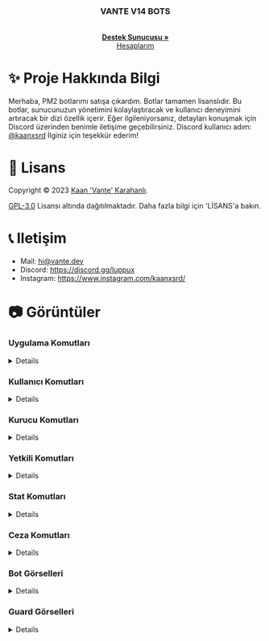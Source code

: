 <p align="center">
  <h3 align="center">VANTE V14 BOTS</h3>

  <p align="center">
    <br />
    <a href="https://discord.gg/luppux"><strong>Destek Sunucusu »</strong></a>
    <br />
    <a href="https://vante.dev/">Hesaplarım</a>
  </p>
</p>

# ✨ Proje Hakkında Bilgi
Merhaba, PM2 botlarımı satışa çıkardım. Botlar tamamen lisanslıdır. Bu botlar, sunucunuzun yönetimini kolaylaştıracak ve kullanıcı deneyimini artıracak bir dizi özellik içerir. Eğer ilgileniyorsanız,          detayları konuşmak için Discord üzerinden benimle iletişime geçebilirsiniz. Discord kullanıcı adım: [@kaanxsrd](https://vante.dev/discord) İlginiz için teşekkür ederim!

# 📄 Lisans

Copyright © 2023 [Kaan 'Vante' Karahanlı](https://github.com/vante-dev).

[GPL-3.0](https://www.gnu.org/licenses/gpl-3.0.html) Lisansı altında dağıtılmaktadır. Daha fazla bilgi için 'LİSANS'a bakın.

# 📞 Iletişim

-   Mail: hi@vante.dev
-   Discord: https://discord.gg/luppux
-   Instagram: https://www.instagram.com/kaanxsrd/

# 📷 Görüntüler

### Uygulama Komutları
<details>
  <img width="450" alt="image" src="https://github.com/vante-dev/Vante-Bots/assets/136744983/7ee94db9-7200-4d8e-a4f5-d76c4a226001">
  <img width="450" alt="image" src="https://github.com/vante-dev/Vante-Bots/assets/136744983/11e748dc-f154-4542-a3b0-1a0e74389cfd">
  <img width="450" alt="image" src="https://github.com/vante-dev/Vante-Bots/assets/136744983/aa77b859-f4f1-4908-8d6f-08f464a78a7b">

</details>

### Kullanıcı Komutları
<details>
<img width="450" alt="image" src="https://github.com/vante-dev/Vante-Bots/assets/136744983/d817424b-aa0b-4217-9a1c-45d50046b027">
<img width="450" alt="image" src="https://github.com/vante-dev/Vante-Bots/assets/136744983/cbfb9111-57d6-4133-bac9-3cbf85256786">
</details>

### Kurucu Komutları
<details>
  <img width="450" alt="image" src="https://github.com/vante-dev/Vante-Bots/assets/136744983/fbd07deb-010e-4e28-b4a8-cd6b1461de8a">
  <img width="450" alt="image" src="https://github.com/vante-dev/Vante-Bots/assets/136744983/1c3214a2-c103-4642-a05e-c13c463ada05">
  <img width="450" alt="image" src="https://github.com/vante-dev/Vante-Bots/assets/136744983/787bd3ad-59b5-44fe-96fb-00257195133c">
  <img width="450" alt="image" src="https://github.com/vante-dev/Vante-Bots/assets/136744983/ce75a891-9e96-4f43-92d1-a1046c0a70ff">
  <img width="450" alt="image" src="https://github.com/vante-dev/Vante-Bots/assets/136744983/3127e179-3cdc-434e-81be-209e3907773d">
  <img width="450" alt="image" src="https://github.com/vante-dev/Vante-Bots/assets/136744983/07ee0581-83a2-48f9-ae55-62c51e75be53">
  <img width="450" alt="image" src="https://github.com/vante-dev/Vante-Bots/assets/136744983/5109a554-ee54-4749-bfc1-e3f32828b837">
  <img width="450" alt="image" src="https://github.com/vante-dev/Vante-Bots/assets/136744983/e2772aa5-ca2f-4669-ad5e-b0a48bf490f2">
  <img width="450" alt="image" src="https://github.com/vante-dev/Vante-Bots/assets/136744983/e822ac4a-3e76-4f58-9861-3b606417e2a7">
  <img width="450" alt="image" src="https://github.com/vante-dev/Vante-Bots/assets/136744983/1cea791b-5b91-4ebc-9f3b-36610b8a5906">
  <img width="450" alt="image" src="https://github.com/vante-dev/Vante-Bots/assets/136744983/0a77f0c2-b0a1-40ec-88fa-c08edad74778">
  <img width="450" alt="image" src="https://github.com/vante-dev/Vante-Bots/assets/136744983/027a8afb-2cdd-42b5-8952-2ccc73399171">
  <img width="450" alt="image" src="https://github.com/vante-dev/Vante-Bots/assets/136744983/a576d5e4-d5f5-44da-9c8b-b17ccada32eb">
  <img width="450" alt="image" src="https://github.com/vante-dev/Vante-Bots/assets/136744983/06761d59-f557-4b94-a250-ac4546a0bde9">

</details>

### Yetkili Komutları
<details>
  <img src="">
</details>

### Stat Komutları
<details>
  <img src="">
</details>

### Ceza Komutları
<details>
  <img src="">
</details>

### Bot Görselleri
<details>
  <img width="450" alt="image" src="https://github.com/vante-dev/Vante-Bots/assets/136744983/0de4be0c-943d-4551-86e5-81c8aaf9bd1e">
  <img width="450" alt="image" src="https://github.com/vante-dev/Vante-Bots/assets/136744983/bc264ffe-be6d-4bca-a254-b41e68d2ca41">
  <img width="450" alt="image" src="https://github.com/vante-dev/Vante-Bots/assets/136744983/4eae5f8e-7abb-41b6-a6a4-4fd817468a51">
  <img width="450" alt="image" src="https://github.com/vante-dev/Vante-Bots/assets/136744983/64604daf-631f-4dad-adbb-95fa9f5ec3e2">
  <img width="450" alt="image" src="https://github.com/vante-dev/Vante-Bots/assets/136744983/a7258e8d-6d6e-41e0-a656-379c1d6b1610">
  <img width="450" alt="image" src="https://github.com/vante-dev/Vante-Bots/assets/136744983/7575c674-8c50-4958-8be7-81b6b258b5a3">
  <img width="450" alt="image" src="https://github.com/vante-dev/Vante-Bots/assets/136744983/b9dd35c9-404e-4678-80a7-db8b0a96b201">
  <img width="450" alt="image" src="https://github.com/vante-dev/Vante-Bots/assets/136744983/0860964e-e93e-4305-94b7-4a6a2438d104">
  <img width="450" alt="image" src="https://github.com/vante-dev/Vante-Bots/assets/136744983/d521afa1-4c30-4022-90bf-2c07376d1872">
  <img width="450" alt="image" src="https://github.com/vante-dev/Vante-Bots/assets/136744983/96b9736c-72ac-471d-a53a-a178468a60a4">
  <img width="450" alt="image" src="https://github.com/vante-dev/Vante-Bots/assets/136744983/599fb4fc-206c-41b0-8102-273771e3d726">
  <img width="450" alt="image" src="https://github.com/vante-dev/Vante-Bots/assets/136744983/cdcd8ee6-ef5b-4003-a72d-5d05fb920340">
  <img width="450" alt="image" src="https://github.com/vante-dev/Vante-Bots/assets/136744983/573cae1d-abce-475a-a960-fd7b90a46f9c">
  <img width="450" alt="image" src="https://github.com/vante-dev/Vante-Bots/assets/136744983/c6338383-38b8-41f8-96d8-116ed5eba4d0">
  <img width="450" alt="image" src="https://github.com/vante-dev/Vante-Bots/assets/136744983/be1b3e00-533e-4e4a-9fbb-877d42b0262a">
  <img width="450" alt="image" src="https://github.com/vante-dev/Vante-Bots/assets/136744983/34983b11-0832-48df-aadc-e21b760ef9d6">


</details>

### Guard Görselleri
<details>
  <img src="">
</details>
